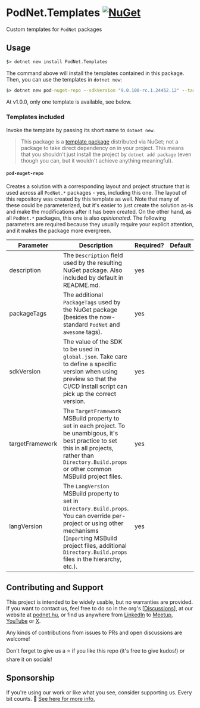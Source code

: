 # PodNet.Templates [![NuGet](https://img.shields.io/nuget/v/PodNet.Templates)](https://www.nuget.org/packages/PodNet.Templates/)
Custom templates for `PodNet` packages

## Usage

```cmd
$> dotnet new install PodNet.Templates
```

The command above will install the templates contained in this package. Then, you can use the templates in `dotnet new`:

```cmd
$> dotnet new pod-nuget-repo --sdkVersion "9.0.100-rc.1.24452.12" --targetFramework "net9.0" --langVersion "13.0" --description "Hello world!" --packageTags "hello, world"
```

At v1.0.0, only one template is available, see below.

### Templates included

Invoke the template by passing its short name to `dotnet new`.

> This package is a [template package](https://learn.microsoft.com/en-us/dotnet/core/tools/custom-templates) distributed via NuGet; not a package to take direct dependency on in your project. This means that you shouldn't just install the project by `dotnet add package` (even though you can, but it wouldn't achieve anything meaningful).

#### `pod-nuget-repo`

Creates a solution with a corresponding layout and project structure that is used across all `PodNet.*` packages - yes, including this one. The layout of this repository was created by this template as well. Note that many of these could be parameterized, but it's easier to just create the solution as-is and make the modifications after it has been created. On the other hand, as all `PodNet.*` packages, this one is also *opinionated*. The following parameters are required because they usually require your explicit attention, and it makes the package more evergreen.

|Parameter|Description|Required?|Default|
|---|---|---|---|
|description|The `Description` field used by the resulting NuGet package. Also included by default in README.md.|yes||
|packageTags|The additional `PackageTags` used by the NuGet package (besides the now-standard `PodNet` and `awesome` tags).|yes||
|sdkVersion|The value of the SDK to be used in `global.json`. Take care to define a specific version when using preview so that the CI/CD install script can pick up the correct version.|yes||
|targetFramework|The `TargetFramework` MSBuild property to set in each project. To be unambigous, it's best practice to set this in all projects, rather than `Directory.Build.props` or other common MSBuild project files.|yes||
|langVersion|The `LangVersion` MSBuild property to set in `Directory.Build.props`. You can override per-project or using other mechanisms (`Import`ing MSBuild project files, additional `Directory.Build.props` files in the hierarchy, etc.).|yes||

## Contributing and Support

This project is intended to be widely usable, but no warranties are provided. If you want to contact us, feel free to do so in the org's [[Discussions](https://github.com/orgs/podNET-Hungary/discussions/)], at our website at [podnet.hu](https://podnet.hu), or find us anywhere from [LinkedIn](https://www.linkedin.com/company/podnet-hungary/) to [Meetup](https://www.meetup.com/budapest-net-meetup/), [YouTube](https://www.youtube.com/@podNET) or [X](https://twitter.com/podNET_Hungary).

Any kinds of contributions from issues to PRs and open discussions are welcome!

Don't forget to give us a ⭐ if you like this repo (it's free to give kudos!) or share it on socials!

## Sponsorship

If you're using our work or like what you see, consider supporting us. Every bit counts. 🙏 [See here for more info.](https://github.com/podNET-Hungary/PodNet.NuGet.Core/blob/main/src/PodNet.NuGet.Core/build/SPONSORS.md)